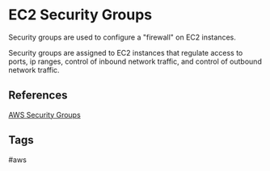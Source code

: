 # EC2 Security Groups

Security groups are used to configure a "firewall" on EC2 instances.  

Security groups are assigned to EC2 instances that regulate access to ports, ip ranges, control of inbound network traffic, and control of outbound network traffic.  

## References
[AWS Security Groups](https://docs.aws.amazon.com/vpc/latest/userguide/security-groups.html)  

## Tags
#aws
